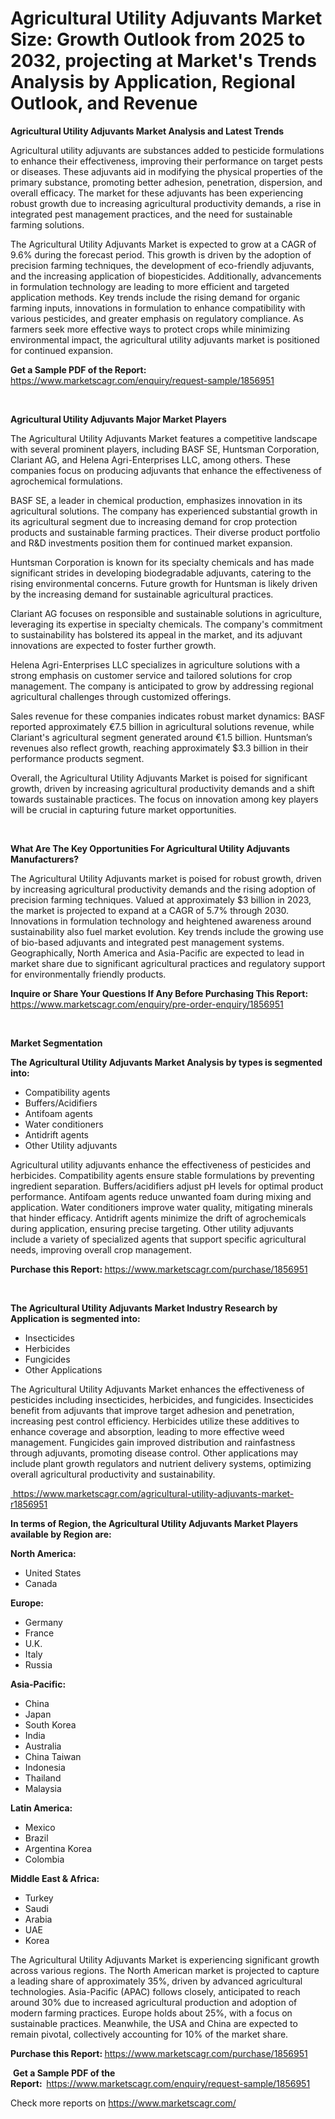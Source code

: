 <p><h1>Agricultural Utility Adjuvants Market Size: Growth Outlook from 2025 to 2032, projecting at Market's Trends Analysis by Application, Regional Outlook, and Revenue</h1></p><p><strong>Agricultural Utility Adjuvants Market Analysis and Latest Trends</strong></p>
<p><p>Agricultural utility adjuvants are substances added to pesticide formulations to enhance their effectiveness, improving their performance on target pests or diseases. These adjuvants aid in modifying the physical properties of the primary substance, promoting better adhesion, penetration, dispersion, and overall efficacy. The market for these adjuvants has been experiencing robust growth due to increasing agricultural productivity demands, a rise in integrated pest management practices, and the need for sustainable farming solutions.</p><p>The Agricultural Utility Adjuvants Market is expected to grow at a CAGR of 9.6% during the forecast period. This growth is driven by the adoption of precision farming techniques, the development of eco-friendly adjuvants, and the increasing application of biopesticides. Additionally, advancements in formulation technology are leading to more efficient and targeted application methods. Key trends include the rising demand for organic farming inputs, innovations in formulation to enhance compatibility with various pesticides, and greater emphasis on regulatory compliance. As farmers seek more effective ways to protect crops while minimizing environmental impact, the agricultural utility adjuvants market is positioned for continued expansion.</p></p>
<p><strong>Get a Sample PDF of the Report:&nbsp;</strong> <a href="https://www.marketscagr.com/enquiry/request-sample/1856951?utm_campaign=3440&utm_medium=2&utm_source=Github&utm_content=ia&utm_term=27032025&utm_id=agricultural-utility-adjuvants">https://www.marketscagr.com/enquiry/request-sample/1856951</a></p>
<p>&nbsp;</p>
<p><strong>Agricultural Utility Adjuvants Major Market Players</strong></p>
<p><p>The Agricultural Utility Adjuvants Market features a competitive landscape with several prominent players, including BASF SE, Huntsman Corporation, Clariant AG, and Helena Agri-Enterprises LLC, among others. These companies focus on producing adjuvants that enhance the effectiveness of agrochemical formulations.</p><p>BASF SE, a leader in chemical production, emphasizes innovation in its agricultural solutions. The company has experienced substantial growth in its agricultural segment due to increasing demand for crop protection products and sustainable farming practices. Their diverse product portfolio and R&D investments position them for continued market expansion.</p><p>Huntsman Corporation is known for its specialty chemicals and has made significant strides in developing biodegradable adjuvants, catering to the rising environmental concerns. Future growth for Huntsman is likely driven by the increasing demand for sustainable agricultural practices.</p><p>Clariant AG focuses on responsible and sustainable solutions in agriculture, leveraging its expertise in specialty chemicals. The company's commitment to sustainability has bolstered its appeal in the market, and its adjuvant innovations are expected to foster further growth.</p><p>Helena Agri-Enterprises LLC specializes in agriculture solutions with a strong emphasis on customer service and tailored solutions for crop management. The company is anticipated to grow by addressing regional agricultural challenges through customized offerings.</p><p>Sales revenue for these companies indicates robust market dynamics: BASF reported approximately €7.5 billion in agricultural solutions revenue, while Clariant's agricultural segment generated around €1.5 billion. Huntsman’s revenues also reflect growth, reaching approximately $3.3 billion in their performance products segment.</p><p>Overall, the Agricultural Utility Adjuvants Market is poised for significant growth, driven by increasing agricultural productivity demands and a shift towards sustainable practices. The focus on innovation among key players will be crucial in capturing future market opportunities.</p></p>
<p>&nbsp;</p>
<p><strong>What Are The Key Opportunities For Agricultural Utility Adjuvants Manufacturers?</strong></p>
<p><p>The Agricultural Utility Adjuvants market is poised for robust growth, driven by increasing agricultural productivity demands and the rising adoption of precision farming techniques. Valued at approximately $3 billion in 2023, the market is projected to expand at a CAGR of 5.7% through 2030. Innovations in formulation technology and heightened awareness around sustainability also fuel market evolution. Key trends include the growing use of bio-based adjuvants and integrated pest management systems. Geographically, North America and Asia-Pacific are expected to lead in market share due to significant agricultural practices and regulatory support for environmentally friendly products.</p></p>
<p><strong>Inquire or Share Your Questions If Any Before Purchasing This Report:</strong> <a href="https://www.marketscagr.com/enquiry/pre-order-enquiry/1856951?utm_campaign=3440&utm_medium=2&utm_source=Github&utm_content=ia&utm_term=27032025&utm_id=agricultural-utility-adjuvants">https://www.marketscagr.com/enquiry/pre-order-enquiry/1856951</a></p>
<p>&nbsp;</p>
<p><strong>Market Segmentation</strong></p>
<p><strong>The Agricultural Utility Adjuvants Market Analysis by types is segmented into:</strong></p>
<p><ul><li>Compatibility agents</li><li>Buffers/Acidifiers</li><li>Antifoam agents</li><li>Water conditioners</li><li>Antidrift agents</li><li>Other Utility adjuvants</li></ul></p>
<p><p>Agricultural utility adjuvants enhance the effectiveness of pesticides and herbicides. Compatibility agents ensure stable formulations by preventing ingredient separation. Buffers/acidifiers adjust pH levels for optimal product performance. Antifoam agents reduce unwanted foam during mixing and application. Water conditioners improve water quality, mitigating minerals that hinder efficacy. Antidrift agents minimize the drift of agrochemicals during application, ensuring precise targeting. Other utility adjuvants include a variety of specialized agents that support specific agricultural needs, improving overall crop management.</p></p>
<p><strong>Purchase this Report:&nbsp;</strong><a href="https://www.marketscagr.com/purchase/1856951?utm_campaign=3440&utm_medium=2&utm_source=Github&utm_content=ia&utm_term=27032025&utm_id=agricultural-utility-adjuvants">https://www.marketscagr.com/purchase/1856951</a></p>
<p>&nbsp;</p>
<p><strong>The Agricultural Utility Adjuvants Market Industry Research by Application is segmented into:</strong></p>
<p><ul><li>Insecticides</li><li>Herbicides</li><li>Fungicides</li><li>Other Applications</li></ul></p>
<p><p>The Agricultural Utility Adjuvants Market enhances the effectiveness of pesticides including insecticides, herbicides, and fungicides. Insecticides benefit from adjuvants that improve target adhesion and penetration, increasing pest control efficiency. Herbicides utilize these additives to enhance coverage and absorption, leading to more effective weed management. Fungicides gain improved distribution and rainfastness through adjuvants, promoting disease control. Other applications may include plant growth regulators and nutrient delivery systems, optimizing overall agricultural productivity and sustainability.</p></p>
<p><a href="https://www.marketscagr.com/agricultural-utility-adjuvants-market-r1856951?utm_campaign=3440&utm_medium=2&utm_source=Github&utm_content=ia&utm_term=27032025&utm_id=agricultural-utility-adjuvants">&nbsp;https://www.marketscagr.com/agricultural-utility-adjuvants-market-r1856951</a></p>
<p><strong>In terms of Region, the Agricultural Utility Adjuvants Market Players available by Region are:</strong></p>
<p>
    <p> <strong> North America: </strong>
        <ul>
            <li>United States</li>
            <li>Canada</li>
        </ul>
        </p> 
    <p> <strong> Europe: </strong>
        <ul>
            <li>Germany</li>
            <li>France</li>
            <li>U.K.</li>
            <li>Italy</li>
            <li>Russia</li>
        </ul>
        </p> 
    <p> <strong> Asia-Pacific: </strong>
        <ul>
            <li>China</li>
            <li>Japan</li>
            <li>South Korea</li>
            <li>India</li>
            <li>Australia</li>
            <li>China Taiwan</li>
            <li>Indonesia</li>
            <li>Thailand</li>
            <li>Malaysia</li>
        </ul>
        </p> 
    <p> <strong> Latin America: </strong>
        <ul>
            <li>Mexico</li>
            <li>Brazil</li>
            <li>Argentina Korea</li>
            <li>Colombia</li>
        </ul>
        </p> 
    <p> <strong> Middle East & Africa: </strong>
        <ul>
            <li>Turkey</li>
            <li>Saudi</li>
            <li>Arabia</li>
            <li>UAE</li>
            <li>Korea</li>
        </ul>
    </p>
    </p>
<p><p>The Agricultural Utility Adjuvants Market is experiencing significant growth across various regions. The North American market is projected to capture a leading share of approximately 35%, driven by advanced agricultural technologies. Asia-Pacific (APAC) follows closely, anticipated to reach around 30% due to increased agricultural production and adoption of modern farming practices. Europe holds about 25%, with a focus on sustainable practices. Meanwhile, the USA and China are expected to remain pivotal, collectively accounting for 10% of the market share.</p></p>
<p><strong>Purchase this Report: </strong><a href="https://www.marketscagr.com/purchase/1856951?utm_campaign=3440&utm_medium=2&utm_source=Github&utm_content=ia&utm_term=27032025&utm_id=agricultural-utility-adjuvants">https://www.marketscagr.com/purchase/1856951</a></p>
<p>&nbsp;<strong>Get a Sample PDF of the Report:&nbsp;&nbsp;</strong><a href="https://www.marketscagr.com/enquiry/request-sample/1856951?utm_campaign=3440&utm_medium=2&utm_source=Github&utm_content=ia&utm_term=27032025&utm_id=agricultural-utility-adjuvants">https://www.marketscagr.com/enquiry/request-sample/1856951</a></p>
<p><strong></strong></p>
<p>Check more reports on <a href="https://www.marketscagr.com/?utm_campaign=3440&utm_medium=2&utm_source=Github&utm_content=ia&utm_term=27032025&utm_id=agricultural-utility-adjuvants">https://www.marketscagr.com/</a></p>
